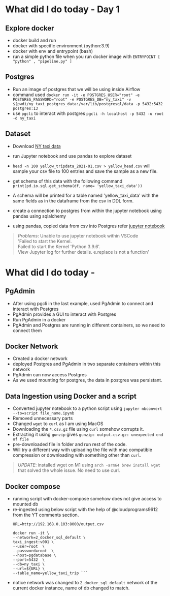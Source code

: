 # What did I do today - Day 1

## Explore docker
- docker build and run
- docker with specific environment (python:3.9)
- docker with env and entrypoint (bash)
- run a simple python file when you run docker image with `ENTRYPOINT [ "python" , "pipeline.py" ]`

## Postgres

- Run an image of postgres that we will be using inside Airflow
- command used `docker run -it -e POSTGRES_USER="root" -e POSTGRES_PASSWORD="root" -e POSTGRES_DB="ny_taxi" -v $(pwd)/ny_taxi_postgres_data:/var/lib/postgresql/data -p 5432:5432 postgres:13`
- use `pgcli` to interact with postgres `pgcli -h localhost -p 5432 -u root -d ny_taxi`
  
## Dataset

- Download [NY taxi data](https://github.com/DataTalksClub/nyc-tlc-data)
- run Jupyter notebook and use pandas to explore dataset
- `head -n 100 yellow_tripdata_2021-01.csv > yellow_head.csv` will sample your csv file to 100 entries and save the sample as a new file. 
- get schema of this data with the following command `print(pd.io.sql.get_schema(df, name= 'yellow_taxi_data'))`
- A schema will be printed for a table named 'yellow_taxi_data' with the same fields as in the dataframe from the csv in DDL form. 
- create a connection to postgres from within the jupyter notebook using pandas using sqlalchemy
    
- using pandas, copied data from csv into Postgres refer [jupyter notebook](upload_data_new.ipynb)

>*Problems*: Unable to use jupyter notebook within VSCode <br/>
    'Failed to start the Kernel. <br/>
    Failed to start the Kernel 'Python 3.9.6'. <br/>
    View Jupyter log for further details. e.replace is not a function'

# What did I do today -

## PgAdmin
- After using pgcli in the last example, used PgAdmin to connect and interact with Postgres
- PgAdmin provides a GUI to interact with Postgres
- Run PgAdmin in a docker
- PgAdmin and Postgres are running in different containers, so we need to connect them

## Docker Network
- Created a docker network
- deployed Postgres and PgAdmin in two separate containers within this network 
- PgAdmin can now access Postgres
- As we used mounting for postgres, the data in postgres was persistant. 

## Data Ingestion using Docker and a script
- Converted jupyter notebook to a python script using `jupyter nbconvert --to=script file_name.ipynb`
- Removed unnecessary parts
- Changed `wget` to `curl` as I am using MacOS
- Downloading the `*.csv.gz` file using `curl` somehow corrupts it. 
- Extracting it using `gunzip` gives `gunzip: output.csv.gz: unexpected end of file`
- pre-downloaded file in folder and run rest of the code. 
- Will try a different way with uploading the file with mac compatible compression or downloading with something other than  `curl`. 
  
>*UPDATE*: installed wget on M1 using `arch -arm64 brew install wget` that solved the whole issue. No need to use curl. 

## Docker compose
- running script with docker-compose somehow does not give access to mounted db
- re-ingested using below script with the help of @cloudprograms9612 from the YT comments section.
    ```
    URL=http://192.168.0.103:8000/output.csv

    docker run -it \
    --network=2_docker_sql_default \
    taxi_ingest:v001 \
    --user=root  \
    --password=root  \
    --host=pgdatabase \
    --port=5432  \
    --db=ny_taxi \
    --url=${URL} \
    --table_name=yellow_taxi_trip ```
- notice network was changed to `2_docker_sql_default` network of the current docker instance, name of db changed to match.